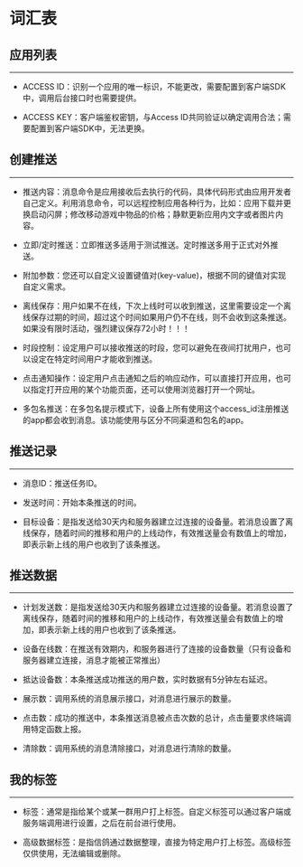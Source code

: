# 词汇表

## 应用列表
<hr>

- ACCESS ID：识别一个应用的唯一标识，不能更改，需要配置到客户端SDK中，调用后台接口时也需要提供。

- ACCESS KEY：客户端鉴权密钥，与Access ID共同验证以确定调用合法；需要配置到客户端SDK中，无法更换。


## 创建推送
<hr>

- 推送内容：消息命令是应用接收后去执行的代码，具体代码形式由应用开发者自己定义。利用消息命令，可以远程控制应用各种行为，比如：应用下载并更换启动闪屏；修改移动游戏中物品的价格；静默更新应用内文字或者图片内容。

- 立即/定时推送：立即推送多适用于测试推送。定时推送多用于正式对外推送。

- 附加参数：您还可以自定义设置键值对(key-value)，根据不同的键值对实现自定义需求。

- 离线保存：用户如果不在线，下次上线时可以收到推送，这里需要设定一个离线保存过期的时间，超过这个时间如果用户仍不在线，则不会收到这条推送。如果没有限时活动，强烈建议保存72小时！！！

- 时段控制：设定用户可以接收推送的时段，您可以避免在夜间打扰用户，也可以设定在特定时间用户才能收到推送。

- 点击通知操作：设定用户点击通知之后的响应动作，可以直接打开应用，也可以指定打开应用的某个功能页面，还可以使用浏览器打开一个网址。

- 多包名推送：在多包名提示模式下，设备上所有使用这个access_id注册推送的app都会收到消息。该功能使用与区分不同渠道和包名的app。

## 推送记录
<hr>

- 消息ID：推送任务ID。

- 发送时间：开始本条推送的时间。

- 目标设备：是指发送给30天内和服务器建立过连接的设备量。若消息设置了离线保存，随着时间的推移和用户的上线动作，有效推送量会有数值上的增加，即表示新上线的用户也收到了该条推送。


## 推送数据
<hr>

- 计划发送数：是指发送给30天内和服务器建立过连接的设备量。若消息设置了离线保存，随着时间的推移和用户的上线动作，有效推送量会有数值上的增加，即表示新上线的用户也收到了该条推送。

- 设备在线数：在推送有效期内，和服务器进行了连接的设备数量（只有设备和服务器建立连接，消息才能被正常推出）

- 抵达设备数：本条推送成功推送的用户数，实时数据有5分钟左右延迟。

- 展示数：调用系统的消息展示接口，对消息进行展示的数量。

- 点击数：成功的推送中，本条推送消息被点击次数的总计，点击量要求终端调用特定函数上报。

- 清除数：调用系统的消息清除接口，对消息进行清除的数量。


## 我的标签
<hr>

- 标签：通常是指给某个或某一群用户打上标签。自定义标签可以通过客户端或服务端调用进行设置，之后在前台进行使用。

- 高级数据标签：是指信鸽通过数据整理，直接为特定用户打上标签。高级标签仅供使用，无法编辑或删除。
